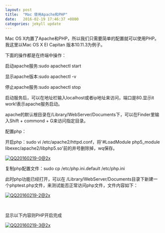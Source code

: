 ```yaml
---
layout: post
title:  "Mac 使用Apache和PHP"
date:   2016-02-19 17:46:37 +0800
categories: jekyll update
---
```


Mac OS X内置了Apache和PHP，所以我们只需要简单的配置就可以使用PHP。我这里以Mac OS X EI Capitan 版本10.11.3为例子。

下面的操作都是在终端中操作：

启动apache服务:sudo apachectl start

显示apache版本:sudo apachectl -v

停止apache服务:sudo apachectl stop

启动服务后，可以在地址栏输入localhost或者ip地址来访问，端口是80.显示it work!表示apache服务启动。

apache的默认根目录在/Library/WebServer/Documents下，可以在Finder里输入Shift + commond + G来访问指定目录。

配置php：

开启php：sudo vi /etc/apache2/httpd.conf，将'#LoadModule php5_module libexec/apache2/libphp5.so'前的井号删除掉，wq保存。

[![QQ20160219-0@2x](http://echo.chenbitao.com/wp-content/uploads/2016/02/QQ20160219-0@2x.png)](http://echo.chenbitao.com/wp-content/uploads/2016/02/QQ20160219-0@2x.png)

复制php配置文件：sudo cp /etc/php.ini.default /etc/php.ini

此时php功能已经打开，可以在 /Library/WebServer/Documents目录下新建一个phptest.php文件，来测试能否正常访问php文件，文件内容如下：

[![QQ20160219-2@2x](http://echo.chenbitao.com/wp-content/uploads/2016/02/QQ20160219-2@2x.png)](http://echo.chenbitao.com/wp-content/uploads/2016/02/QQ20160219-2@2x.png)

&nbsp;

显示以下内容则PHP开启完成

[![QQ20160219-3@2x](http://echo.chenbitao.com/wp-content/uploads/2016/02/QQ20160219-3@2x.png)](http://echo.chenbitao.com/wp-content/uploads/2016/02/QQ20160219-3@2x.png)
